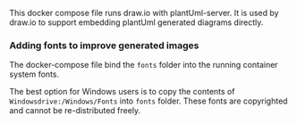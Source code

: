 This docker compose file runs draw.io with plantUml-server. It is used by draw.io to support embedding plantUml generated diagrams directly.

### Adding fonts to improve generated images

The docker-compose file bind the `fonts` folder into the running container system fonts.

The best option for Windows users is to copy the contents of `Windowsdrive:/Windows/Fonts` into `fonts` folder. These fonts are copyrighted and cannot be re-distributed freely.
